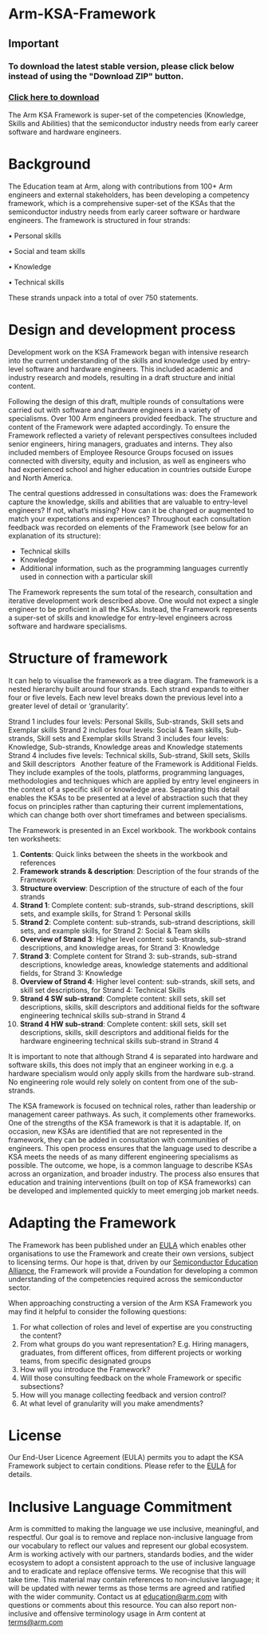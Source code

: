 # Arm-KSA-Framework

## Important
### To download the latest stable version, please click below instead of using the "Download ZIP" button.
### [Click here to download](https://github.com/arm-university/Arm-KSA-Framework/releases/download/v1.0.0/Arm-KSA-Framework-main.zip)

The Arm KSA Framework is super-set of the competencies (Knowledge, Skills and Abilities) that the semiconductor industry needs from early career software and hardware engineers.

# Background

The Education team at Arm, along with contributions from 100+ Arm engineers and external stakeholders, has been developing a competency framework, which is a comprehensive super-set of the KSAs that the semiconductor industry needs from early career software or hardware engineers. The framework is structured in four strands:

•	Personal skills

•	Social and team skills

•	Knowledge

•	Technical skills
 
These strands unpack into a total of over 750 statements.

# Design and development process 

Development work on the KSA Framework began with intensive research into the current understanding of the skills and knowledge used by entry-level software and hardware engineers. This included academic and industry research and models, resulting in a draft structure and initial content. 

Following the design of this draft, multiple rounds of consultations were carried out with software and hardware engineers in a variety of specialisms. Over 100 Arm engineers provided feedback. The structure and content of the Framework were adapted accordingly. To ensure the Framework reflected a variety of relevant perspectives consultees included senior engineers, hiring managers, graduates and interns. They also included members of Employee Resource Groups focused on issues connected with diversity, equity and inclusion, as well as engineers who had experienced school and higher education in countries outside Europe and North America.

The central questions addressed in consultations was: does the Framework capture the knowledge, skills and abilities that are valuable to entry-level engineers? If not, what’s missing? How can it be changed or augmented to match your expectations and experiences? Throughout each consultation feedback was recorded on elements of the Framework (see below for an explanation of its structure):
-	Technical skills
-	Knowledge
-	Additional information, such as the programming languages currently used in connection with a particular skill

The Framework represents the sum total of the research, consultation and iterative development work described above. One would not expect a single engineer to be proficient in all the KSAs. Instead, the Framework represents a super-set of skills and knowledge for entry-level engineers across software and hardware specialisms. 

# Structure of framework

It can help to visualise the framework as a tree diagram. The framework is a nested hierarchy built around four strands. Each strand expands to either four or five levels. Each new level breaks down the previous level into a greater level of detail or ‘granularity’. 
 
Strand 1 includes four levels: Personal Skills, Sub-strands, Skill sets and Exemplar skills 
Strand 2 includes four levels: Social & Team skills, Sub-strands, Skill sets and Exemplar skills
Strand 3 includes four levels: Knowledge, Sub-strands, Knowledge areas and Knowledge statements
Strand 4 includes five levels: Technical skills, Sub-strand, Skill sets, Skills and Skill descriptors
  
Another feature of the Framework is Additional Fields. They include examples of the tools, platforms, programming languages, methodologies and techniques which are applied by entry level engineers in the context of a specific skill or knowledge area. Separating this detail enables the KSAs to be presented at a level of abstraction such that they focus on principles rather than capturing their current implementations, which can change both over short timeframes and between specialisms.

The Framework is presented in an Excel workbook. The workbook contains ten worksheets:

1. **Contents**:	Quick links between the sheets in the workbook and references
2. **Framework strands & description**:	Description of the four strands of the Framework
3. **Structure overview**:	Description of the structure of each of the four strands
3. **Strand 1**:	Complete content: sub-strands, sub-strand descriptions, skill sets, and example skills, for Strand 1: Personal skills
4. **Strand 2**:	Complete content: sub-strands, sub-strand descriptions, skill sets, and example skills, for Strand 2: Social & Team skills
5. **Overview of Strand 3**:	Higher level content: sub-strands, sub-strand descriptions, and knowledge areas, for Strand 3: Knowledge
6. **Strand 3**:	Complete content for Strand 3: sub-strands, sub-strand descriptions, knowledge areas, knowledge statements and additional fields, for Strand 3: Knowledge
7. **Overview of Strand 4**:	Higher level content: sub-strands, skill sets, and skill set descriptions, for Strand 4: Technical Skills
8. **Strand 4 SW sub-strand**:	Complete content: skill sets, skill set descriptions, skills, skill descriptors and additional fields for the software engineering technical skills sub-strand in Strand 4
9. **Strand 4 HW sub-strand**:	Complete content: skill sets, skill set descriptions, skills, skill descriptors and additional fields for the hardware engineering technical skills sub-strand in Strand 4

It is important to note that although Strand 4 is separated into hardware and software skills, this does not imply that an engineer working in e.g. a hardware specialism would only apply skills from the hardware sub-strand. No engineering role would rely solely on content from one of the sub-strands.

The KSA framework is focused on technical roles, rather than leadership or management career pathways. As such, it complements other frameworks. One of the strengths of the KSA framework is that it is adaptable. If, on occasion, new KSAs are identified that are not represented in the framework, they can be added in consultation with communities of engineers. This open process ensures that the language used to describe a KSA meets the needs of as many different engineering specialisms as possible. The outcome, we hope, is a common language to describe KSAs across an organization, and broader industry. The process also ensures that education and training interventions (built on top of KSA frameworks) can be developed and implemented quickly to meet emerging job market needs.

# Adapting the Framework

The Framework has been published under an [EULA](https://github.com/arm-university/Arm-KSA-Framework/blob/main/LICENSE.md) which enables other organisations to use the Framework and create their own versions, subject to licensing terms. Our hope is that, driven by our [Semiconductor Education Alliance](https://community.arm.com/semiconductor-education-alliance-hub), the Framework will provide a Foundation for developing a common understanding of the competencies required across the semiconductor sector.

When approaching constructing a version of the Arm KSA Framework you may find it helpful to consider the following questions:

1.	For what collection of roles and level of expertise are you constructing the content?
2.	From what groups do you want representation? E.g. Hiring managers, graduates, from different offices, from different projects or working teams, from specific designated groups
3.	How will you introduce the Framework? 
4.	Will those consulting feedback on the whole Framework or specific subsections?
5.	How will you manage collecting feedback and version control?
6.	At what level of granularity will you make amendments? 
 

# License

Our End-User Licence Agreement (EULA) permits you to adapt the KSA Framework subject to certain conditions. Please refer to the [EULA](https://github.com/arm-university/Arm-KSA-Framework/blob/main/LICENSE.md) for details.

# Inclusive Language Commitment

Arm is committed to making the language we use inclusive, meaningful, and respectful. Our goal is to remove and replace non-inclusive language from our vocabulary to reflect our values and represent our global ecosystem.
Arm is working actively with our partners, standards bodies, and the wider ecosystem to adopt a consistent approach to the use of inclusive language and to eradicate and replace offensive terms. We recognise that this will take time. This material may contain references to non-inclusive language; it will be updated with newer terms as those terms are agreed and ratified with the wider community.
Contact us at education@arm.com with questions or comments about this resource. You can also report non-inclusive and offensive terminology usage in Arm content at terms@arm.com 

